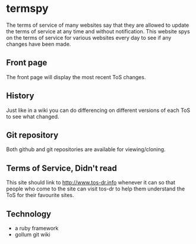 termspy
=======

The terms of service of many websites say that they are allowed to update the terms of service at any time and without notification.  This website spys on the terms of service for various websites every day to see if any changes have been made.

## Front page

The front page will display the most recent ToS changes.

## History

Just like in a wiki you can do differencing on different versions of each ToS to see what changed.

## Git repository

Both github and git repositories are available for viewing/cloning.

## Terms of Service, Didn't read

This site should link to http://www.tos-dr.info whenever it can so that people who come to the site can visit tos-dr to help them understand the ToS for their favourite sites.

## Technology

* a ruby framework
* gollum git wiki
